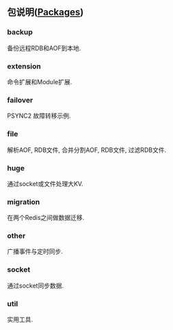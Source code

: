 ## 包说明([Packages](./README.md))  

### backup

备份远程RDB和AOF到本地.  

### extension

命令扩展和Module扩展.  

### failover

PSYNC2 故障转移示例.  

### file

解析AOF, RDB文件, 合并分割AOF, RDB文件, 过滤RDB文件.  

### huge

通过socket或文件处理大KV.  

### migration

在两个Redis之间做数据迁移.  

### other

广播事件与定时同步.  

### socket

通过socket同步数据.  

### util

实用工具.  

